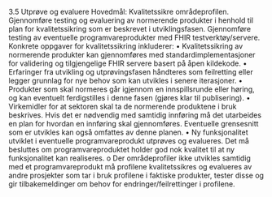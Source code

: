 3.5	Utprøve og evaluere
Hovedmål: Kvalitetssikre områdeprofilen.
Gjennomføre testing og evaluering av normerende produkter i henhold til plan for kvalitetssikring som er beskrevet i utviklingsfasen. Gjennomføre testing av eventuelle programvareprodukter med FHIR testverktøy/servere. 
Konkrete oppgaver for kvalitetssikring inkluderer:
•	Kvalitetssikring av normerende produkter kan gjennomføres med standardimplementasjoner for validering og tilgjengelige FHIR servere basert på åpen kildekode.
•	Erfaringer fra utvikling og utprøvingsfasen håndteres som feilretting eller legger grunnlag for nye behov som kan utvikles i senere iterasjoner.
•	Produkter som skal normeres går igjennom en innspillsrunde eller høring, og kan eventuelt ferdigstilles i denne fasen (gjøres klar til publisering).
•	Virkemidler for at sektoren skal ta de normerende produktene i bruk beskrives. Hvis det er nødvendig med samtidig innføring må det utarbeides en plan for hvordan en innføring skal gjennomføres. Eventuelle grensesnitt som er utvikles kan også omfattes av denne planen. 
•	Ny funksjonalitet utviklet i eventuelle programvareprodukt utprøves og evalueres. Det må besluttes om programvareproduktet holder god nok kvalitet til at ny funksjonalitet kan realiseres.
o	Der områdeprofiler ikke utvikles samtidig med et programvareprodukt må profilene kvalitetssikres og evalueres av andre prosjekter som tar i bruk profilene i faktiske produkter, tester disse og gir tilbakemeldinger om behov for endringer/feilrettinger i profilene.
